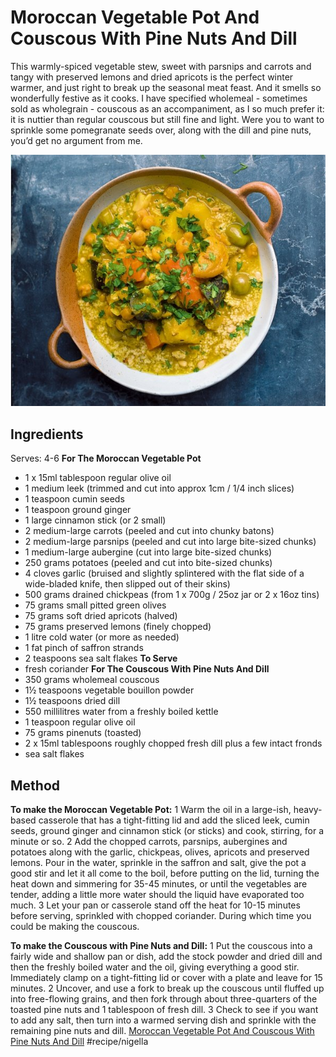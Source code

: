 # Moroccan Vegetable Pot And Couscous With Pine Nuts And Dill
This warmly-spiced vegetable stew, sweet with parsnips and carrots and tangy with preserved lemons and dried apricots is the perfect winter warmer, and just right to break up the seasonal meat feast. And it smells so wonderfully festive as it cooks.
I have specified wholemeal - sometimes sold as wholegrain - couscous as an accompaniment, as I so much prefer it: it is nuttier than regular couscous but still fine and light. Were you to want to sprinkle some pomegranate seeds over, along with the dill and pine nuts, you’d get no argument from me.

![](assets/a1b2b374f62ea2ad838205cf6d497030.jpg)



## Ingredients
Serves: 4-6
**For The Moroccan Vegetable Pot**
* 1 x 15ml tablespoon regular olive oil
* 1 medium leek (trimmed and cut into approx 1cm / 1/4 inch slices)
* 1 teaspoon cumin seeds
* 1 teaspoon ground ginger
* 1 large cinnamon stick (or 2 small)
* 2 medium-large carrots (peeled and cut into chunky batons)
* 2 medium-large parsnips (peeled and cut into large bite-sized chunks)
* 1 medium-large aubergine (cut into large bite-sized chunks)
* 250 grams potatoes (peeled and cut into bite-sized chunks)
* 4 cloves garlic (bruised and slightly splintered with the flat side of a wide-bladed knife, then slipped out of their skins)
* 500 grams drained chickpeas (from 1 x 700g / 25oz jar or 2 x 16oz tins)
* 75 grams small pitted green olives
* 75 grams soft dried apricots (halved)
* 75 grams preserved lemons (finely chopped)
* 1 litre cold water (or more as needed)
* 1 fat pinch of saffron strands
* 2 teaspoons sea salt flakes
**To Serve**
* fresh coriander
**For The Couscous With Pine Nuts And Dill**
* 350 grams wholemeal couscous
* 1½ teaspoons vegetable bouillon powder
* 1½ teaspoons dried dill
* 550 millilitres water from a freshly boiled kettle
* 1 teaspoon regular olive oil
* 75 grams pinenuts (toasted)
* 2 x 15ml tablespoons roughly chopped fresh dill plus a few intact fronds
* sea salt flakes

## Method
**To make the Moroccan Vegetable Pot:**
1 Warm the oil in a large-ish, heavy-based casserole that has a tight-fitting lid and add the sliced leek, cumin seeds, ground ginger and cinnamon stick (or sticks) and cook, stirring, for a minute or so.
2 Add the chopped carrots, parsnips, aubergines and potatoes along with the garlic, chickpeas, olives, apricots and preserved lemons. Pour in the water, sprinkle in the saffron and salt, give the pot a good stir and let it all come to the boil, before putting on the lid, turning the heat down and simmering for 35-45 minutes, or until the vegetables are tender, adding a little more water should the liquid have evaporated too much.
3 Let your pan or casserole stand off the heat for 10-15 minutes before serving, sprinkled with chopped coriander. During which time you could be making the couscous.

**To make the Couscous with Pine Nuts and Dill:**
1 Put the couscous into a fairly wide and shallow pan or dish, add the stock powder and dried dill and then the freshly boiled water and the oil, giving everything a good stir. Immediately clamp on a tight-fitting lid or cover with a plate and leave for 15 minutes.
2 Uncover, and use a fork to break up the couscous until fluffed up into free-flowing grains, and then fork through about three-quarters of the toasted pine nuts and 1 tablespoon of fresh dill.
3 Check to see if you want to add any salt, then turn into a warmed serving dish and sprinkle with the remaining pine nuts and dill.
[Moroccan Vegetable Pot And Couscous With Pine Nuts And Dill](https://www.nigella.com/recipes/moroccan-vegetable-pot)
#recipe/nigella